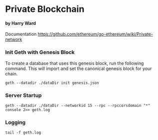 
# Private Blockchain
#### by Harry Ward

Documentation
https://github.com/ethereum/go-ethereum/wiki/Private-network



### Init Geth with Genesis Block
To create a database that uses this genesis block, run the following command. This will import and set the canonical genesis block for your chain.

`geth --datadir ./dataDir init genesis.json`

### Server Startup
`geth --datadir ./dataDir --networkid 15 --rpc --rpccorsdomain "*"  console 2>> geth.log`

### Logging
`tail -f geth.log`